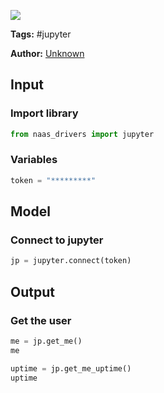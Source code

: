 <a href="https://app.naas.ai/user-redirect/naas/downloader?url=https://raw.githubusercontent.com/jupyter-naas/awesome-notebooks/master/Jupyter/Jupyter_Get_user_information.ipynb" target="_parent"><img src="https://naasai-public.s3.eu-west-3.amazonaws.com/open_in_naas.svg"/></a>

**Tags:** #jupyter

**Author:** [Unknown](https://www.linkedin.com/company/naas-ai/)

## Input

### Import library


```python
from naas_drivers import jupyter
```

### Variables


```python
token = "*********"
```

## Model

### Connect to jupyter


```python
jp = jupyter.connect(token)
```

## Output

### Get the user


```python
me = jp.get_me()
me
```


```python
uptime = jp.get_me_uptime()
uptime
```
